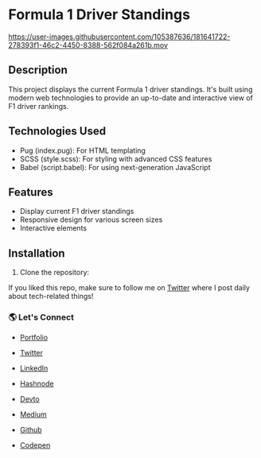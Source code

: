 # Formula 1 Driver Standings
https://user-images.githubusercontent.com/105387636/181641722-278393f1-46c2-4450-8388-562f084a261b.mov

## Description
This project displays the current Formula 1 driver standings. It's built using modern web technologies to provide an up-to-date and interactive view of F1 driver rankings.

## Technologies Used
- Pug (index.pug): For HTML templating
- SCSS (style.scss): For styling with advanced CSS features
- Babel (script.babel): For using next-generation JavaScript

## Features
- Display current F1 driver standings
- Responsive design for various screen sizes
- Interactive elements

## Installation
1. Clone the repository:



If you liked this repo, make sure to follow me on [Twitter](https://twitter.com/RichardDRembert) where I post daily about tech-related things!

### 🌎 Let's Connect

- [Portfolio](https://www.rembertdesigns.co/)

- [Twitter](https://twitter.com/RichardDRembert)

- [LinkedIn](https://www.linkedin.com/in/rrembert/)

- [Hashnode](https://rembertdesigns.hashnode.dev/)

- [Devto](https://dev.to/rembertdesigns)

- [Medium](https://medium.com/@rembertdesigns)

- [Github](https://github.com/rembertdesigns)

- [Codepen](https://codepen.io/rembertdesigns)
